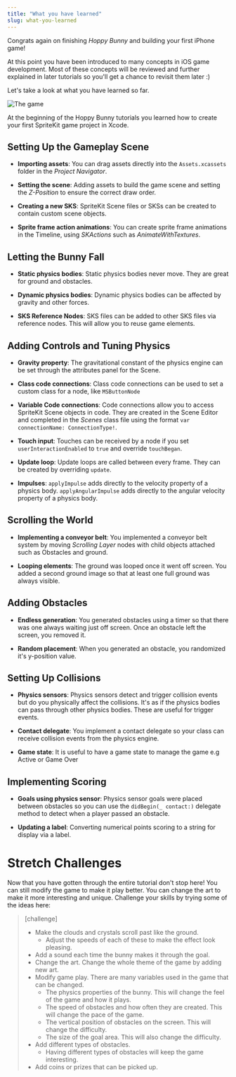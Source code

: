 ```yaml
---
title: "What you have learned"
slug: what-you-learned
---
```


Congrats again on finishing *Hoppy Bunny* and building your first iPhone game!

At this point you have been introduced to many concepts in iOS game development. Most of these concepts will be reviewed and further explained in later tutorials so you'll get a chance to revisit them later :)

Let's take a look at what you have learned so far.

![The game](../cover.png)

At the beginning of the Hoppy Bunny tutorials you learned how to create your first SpriteKit game project in Xcode.

## Setting Up the Gameplay Scene

- **Importing assets**: You can drag assets directly into the `Assets.xcassets` folder in the *Project Navigator*.

- **Setting the scene**: Adding assets to build the game scene and setting the *Z-Position* to ensure the correct draw order.

- **Creating a new SKS**: SpriteKit Scene files or SKSs can be created to contain custom scene objects.

- **Sprite frame action animations**: You can create sprite frame animations in the Timeline, using *SKActions* such as *AnimateWithTextures*.

## Letting the Bunny Fall

- **Static physics bodies**: Static physics bodies never move. They are great for ground and obstacles.

- **Dynamic physics bodies**: Dynamic physics bodies can be affected by gravity and other forces.

- **SKS Reference Nodes**: SKS files can be added to other SKS files via reference nodes. This will allow you to reuse game elements.

## Adding Controls and Tuning Physics

- **Gravity property**: The gravitational constant of the physics engine can be set through the attributes panel for the Scene.

- **Class code connections**: Class code connections can be used to set a custom class for a node, like `MSButtonNode`

- **Variable Code connections**: Code connections allow you to access SpriteKit Scene objects in code. They are created in the Scene Editor and completed in the *Scenes* class file using the format `var connectionName: ConnectionType!`.

- **Touch input**: Touches can be received by a node if you set `userInteractionEnabled` to `true` and override `touchBegan`.

- **Update loop**: Update loops are called between every frame. They can be created by overriding `update`.

- **Impulses**: `applyImpulse` adds directly to the velocity property of a physics body. `applyAngularImpulse` adds directly to the angular velocity property of a physics body.

## Scrolling the World

- **Implementing a conveyor belt**: You implemented a conveyor belt system by moving *Scrolling Layer* nodes with child objects attached such as Obstacles and ground.

- **Looping elements**: The ground was looped once it went off screen. You added a second ground image so that at least one full ground was always visible.

## Adding Obstacles

- **Endless generation**: You generated obstacles using a timer so that there was one always waiting just off screen. Once an obstacle left the screen, you removed it.

- **Random placement**: When you generated an obstacle, you randomized it's y-position value.

## Setting Up Collisions

- **Physics sensors**: Physics sensors detect and trigger collision events but do you physically affect the collisions. It's as if the physics bodies can pass through other physics bodies. These are useful for trigger events.

- **Contact delegate**: You implement a contact delegate so your class can receive collision events from the physics engine.

- **Game state**: It is useful to have a game state to manage the game e.g Active or Game Over

## Implementing Scoring

- **Goals using physics sensor**: Physics sensor goals were placed between obstacles so you can use the `didBegin(_ contact:)` delegate method to detect when a player passed an obstacle.

- **Updating a label**: Converting numerical points scoring to a string for display via a label.

<!-- # Solution

[Download Hoppy Bunny](https://github.com/soggybag/HoppyBunny/archive/master.zip). -->


# Stretch Challenges

Now that you have gotten through the entire tutorial don't stop here! You can still modify the game to make it play better. You can change the art to make it more interesting and unique. Challenge your skills by trying some of the ideas here:

> [challenge]
>
> - Make the clouds and crystals scroll past like the ground.
>     - Adjust the speeds of each of these to make the effect look pleasing.
> - Add a sound each time the bunny makes it through the goal.
> - Change the art. Change the whole theme of the game by adding new art.
> - Modify game play. There are many variables used in the game that can be changed.
>     - The physics properties of the bunny. This will change the feel of the game and how it plays.
>     - The speed of obstacles and how often they are created. This will change the pace of the game.
>     - The vertical position of obstacles on the screen. This will change the difficulty.
>     - The size of the goal area. This will also change the difficulty.
> - Add different types of obstacles.
>     - Having different types of obstacles will keep the game interesting.
> - Add coins or prizes that can be picked up.
